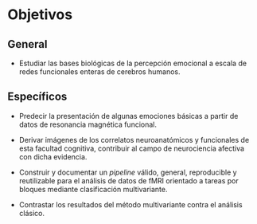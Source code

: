 # Objetivos

## General

- Estudiar las bases biológicas de la percepción emocional a escala de
  redes funcionales enteras de cerebros humanos.

## Específicos

- Predecir la presentación de algunas emociones básicas a partir de
  datos de resonancia magnética funcional.

- Derivar imágenes de los correlatos neuroanatómicos y funcionales
  de esta facultad cognitiva, contribuir al campo de neurociencia
  afectiva con dicha evidencia.

- Construir y documentar un _pipeline_ válido, general, reproducible y
  reutilizable para el análisis de datos de fMRI orientado a tareas
  por bloques mediante clasificación multivariante.

- Contrastar los resultados del método multivariante contra el
  análisis clásico.
